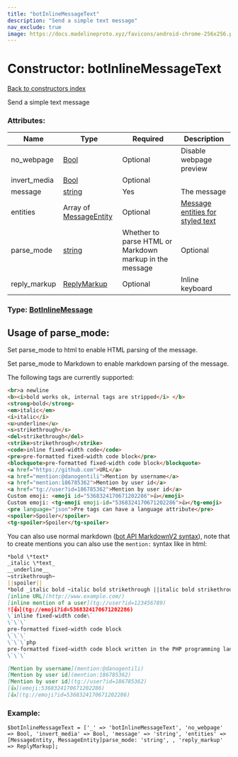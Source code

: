```yaml
---
title: "botInlineMessageText"
description: "Send a simple text message"
nav_exclude: true
image: https://docs.madelineproto.xyz/favicons/android-chrome-256x256.png
---
```

# Constructor: botInlineMessageText  
[Back to constructors index](/API_docs/constructors/index.html)



Send a simple text message

### Attributes:

| Name     |    Type       | Required | Description |
|----------|---------------|----------|-------------|
|no\_webpage|[Bool](/API_docs/types/Bool.html) | Optional|Disable webpage preview|
|invert\_media|[Bool](/API_docs/types/Bool.html) | Optional|
|message|[string](/API_docs/types/string.html) | Yes|The message|
|entities|Array of [MessageEntity](/API_docs/types/MessageEntity.html) | Optional|[Message entities for styled text](https://core.telegram.org/api/entities)|
|parse\_mode| [string](/API_docs/types/string.html) | Whether to parse HTML or Markdown markup in the message| Optional |
|reply\_markup|[ReplyMarkup](/API_docs/types/ReplyMarkup.html) | Optional|Inline keyboard|



### Type: [BotInlineMessage](/API_docs/types/BotInlineMessage.html)



## Usage of parse_mode:

Set parse_mode to html to enable HTML parsing of the message.  

Set parse_mode to Markdown to enable markdown parsing of the message.  

The following tags are currently supported:

```html
<br>a newline
<b><i>bold works ok, internal tags are stripped</i> </b>
<strong>bold</strong>
<em>italic</em>
<i>italic</i>
<u>underline</u>
<s>strikethrough</s>
<del>strikethrough</del>
<strike>strikethrough</strike>
<code>inline fixed-width code</code>
<pre>pre-formatted fixed-width code block</pre>
<blockquote>pre-formatted fixed-width code block</blockquote>
<a href="https://github.com">URL</a>
<a href="mention:@danogentili">Mention by username</a>
<a href="mention:186785362">Mention by user id</a>
<a href="tg://user?id=186785362">Mention by user id</a>
Custom emoji: <emoji id="5368324170671202286">👍</emoji>
Custom emoji: <tg-emoji emoji-id="5368324170671202286">👍</tg-emoji>
<pre language="json">Pre tags can have a language attribute</pre>
<spoiler>Spoiler</spoiler>
<tg-spoiler>Spoiler</tg-spoiler>
```

You can also use normal markdown ([bot API MarkdownV2 syntax](https://core.telegram.org/bots/api#markdownv2-style)), note that to create mentions you can also use the `mention:` syntax like in html:  

```markdown
*bold \*text*
_italic \*text_
__underline__
~strikethrough~
||spoiler||
*bold _italic bold ~italic bold strikethrough ||italic bold strikethrough spoiler||~ __underline italic bold___ bold*
[inline URL](http://www.example.com/)
[inline mention of a user](tg://user?id=123456789)
![👍](tg://emoji?id=5368324170671202286)
\`inline fixed-width code\`
\`\`\`
pre-formatted fixed-width code block
\`\`\`
\`\`\`php
pre-formatted fixed-width code block written in the PHP programming language
\`\`\`

[Mention by username](mention:@danogentili)
[Mention by user id](mention:186785362)
[Mention by user id](tg://user?id=186785362)
[👍](emoji:5368324170671202286)
[👍](tg://emoji?id=5368324170671202286)
```

### Example:

```
$botInlineMessageText = ['_' => 'botInlineMessageText', 'no_webpage' => Bool, 'invert_media' => Bool, 'message' => 'string', 'entities' => [MessageEntity, MessageEntity]parse_mode: 'string', , 'reply_markup' => ReplyMarkup];
```  
